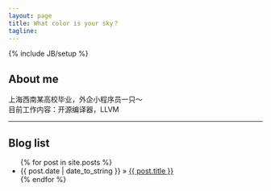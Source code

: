 ```yaml
---
layout: page
title: What color is your sky？
tagline:
---
```

{% include JB/setup %}
## About me
上海西南某高校毕业，外企小程序员一只～  
目前工作内容：开源编译器，LLVM  

***


## Blog list
<ul class="posts">
  {% for post in site.posts %}
    <li><span>{{ post.date | date_to_string }}</span> &raquo; <a href="{{ BASE_PATH }}{{ post.url }}">{{ post.title }}</a></li>
  {% endfor %}
</ul>



